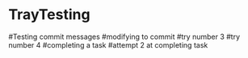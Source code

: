 # TrayTesting
#Testing commit messages
#modifying to commit
#try number 3
#try number 4
#completing a task
#attempt 2 at completing task
